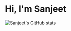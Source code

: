 # Hi, I'm Sanjeet

![Sanjeet's GitHub stats](https://github-readme-stats.vercel.app/api?username=SanjeetBalamurugan&show_icons=true&theme=highcontrast)
